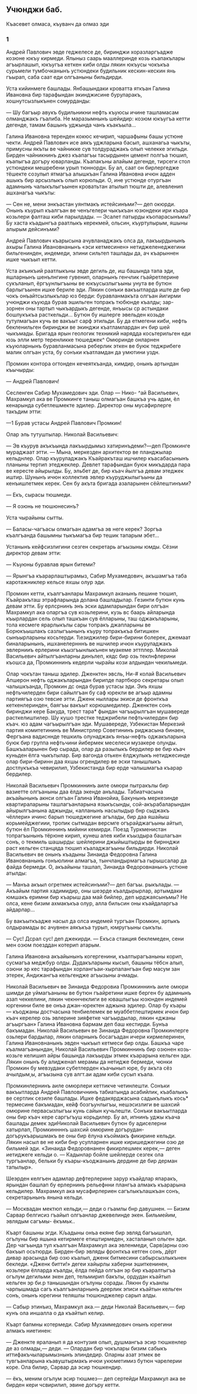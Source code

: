 ## Учюнджи баб.
Къасевет олмаса, къуванч да олмаз эди

### 1

Андрей Павлович эвде геджелесе де, биринджи хоразларгъадже козюне юкъу кирмеди.
Ялыныз саарь мааллеринде козь къапакълары агъырлашып, юкъугъа кеткен киби олды лякин юкъусы чокъкъа сурьмели тумбочканынъ устюндеки будильник кескин-кескин янь гъырап, саба саат еди олгъаныны бильдирди.

Уста кийинмеге башлады.
Янбашындаки кроватта яткъан Галина Ивановна бир тарафындан экинджисине буруларакъ, хошнутсызлыкънен сомурданды:

— Шу багъыр авукъ будильникни нефть къуюсы ичине ташламасам олманджакъ гъалиба.
Не маразымнынъ шейидир: козюм юкъугъа кетти дегенде, тамам башынъ уджында чанъ къакъыла...

Галина Ивановна теренден кокюс кечирип, чаршафыны башы устюне чекти.
Андрей Павлович исе аякъ уджларына басып, ашханагьа чыкъты, примусны якъты ве чайникке сув толдураджакъ олып челекке эгильди.
Бирден чайникнинъ джез къапагъы тасырдынен цемент полгъа тюшип, къапыгъа догъру юварланды.
Къапакъны алайым дегенде, тирсеги стол устюндеки мешребени урып тюннордн.
Бу ал, саат он бирлергедже тёшекте созулып ятмагъа алышкъан Галина Ивановна ичюн адден ашыкъ бир арсызлыкъ олып корюльди.
О, ине устюнде отургъан адамнынъ чалыкълыгъынен кроватьтан атылып тюшти де, алевленип ашханагъа чыкъты:

— Сен не, мени энкъастан уянтмакъ истейсинъми?— деп окюрди.
Онынъ къурып къалгъан ве ченъгелери чыкъкъан юзюндеки ири къара козьлери фалташ киби парылдады.
— Эсалет патырды къопарасынъмы?
Бу хаста къадынгъа раатлыкъ керекмей, ольсин, къуртулырым, яшыны алырым дейсинъми?

Андрей Павлович къарысына ачувланаджакъ олса да, лакъырдынынъ ахыры Галина Ивановнанынъ «эси кетмесинен» нетиджеленеджегини бильгенинден, индемеди, элини сильтеп ташлады да, ач къарыннен ишке чыкъып кетти.

Уста акъикъий раатлыкъны эвде дегиль де, иш башында тапа эди, яшларнынъ шенълнгине гувенип, оларнынъ генчлик гъайретлерине сукъланып, ёргъунлыгъыны ве юкъусызлыгъыны унута ве бутюн барлыгъынен ишке бериле эди.
Лякин сонъки вакъытларда иште де бир чокъ онъайтсызлыкълар юз берди: буравланмакъта олгъан йигирми учюнджи къуюда бурав эшильген топракъ тюбюнде къалды; зар-зорнен оны тартып чыкъардыкъ дегенде, янъысы ср астындаки бошлукъкъа расткельди...
Бутюн бу ишлерге эвельден козьде тутулмагъан кучь ве вакъыт сарф этильди.
Бу да етмегени киби, нефть бекленильген биринджи ве экинджи къатламлардан ич бир шей чыкъмады.
Бригада ярын геологик техникий нарядда косьтерильген еди юзь элли метр теренликке тюшеджек^
Омюринде онларнен къуюларнынъ буравланмасына реберлик эткен ве буюк теджрибеге малик олгъан уста, бу сонъки къатламдан да умютини уздн.

Промкин контора огтонден кечеяткъанда, кимдир, онынъ артындан къычырды:

— Андрей Павлович!

Сесленген Сабир Мухамедович эди.
Олар — Нико- ^ай Васильевич, Махрамкул ака ве Промкинге таныш олмагъан башкъа учь адам, ёл кенарында субетлешмекте эдилер.
Директор оны мусафирлерге такъдим этти:

—1 Бурав устасы Андрей Павлович Промкин!

Олар эль тутуштылар.
Николай Васильевич:

— Эв къурув акъкъында лакъырдымыз хатиринъдеми?—деп Промкинге мураджаат этти.
— Мына, меркезден архитектор ве планджылар кельднлер.
Олар къуруладжакъ Къайракъташ ишчилер къасабасынынъ планыны тертип этеджеклер.
Девлет тарафындан буюк микъдарда пара ве кересте айырылды.
Бу, эльбет де, бир къач йылгъа девам этеджек иштир.
Шунынъ ичюн коллектив эвлер къуруджылыгъыны да кенъишлетмек керек.
Сен бу акъта бригада азаларынен сёйлештинъми?

— Екъ, сырасы тюшмеди.

— Я озюнь не тюшюнесинъ?

Уста чырайыны сытты.

— Баласы-чагъасы олмагъан адамгъа эв неге керек?
Зоргъа къалгъанда башымны тыкъмагъа бир тешик тапарым эбет...

Устанынъ кейфсизлигини сезген секретарь агъызыны юмды.
Сёзни директор девам этти:

— Къуюны буравлав ярын битеми?

— Ярынгъа къарарлаштырамыз, Сабир Мухамедович, акъшамгъа таба каротажниклер кельсе яхшы олур эди.

Промкин кетти, къалгъанлары Махрамкул аканынъ пешине тюшип, Къайракъташ этрафларында долана башладылар.
Гезинти бутюн кунь девам этти.
Бу ерлсрнинъ энъ эски адамларындан бири олгъан Махрамкул ака оларгъа сув козьлерини, кузь вс баарь айларында къырлардан сель олып ташкъан сув ёлларыны, таш оджакъларыны, тола кесмеге ярарлыкълы сары топракъ джапларыны ве Борюкъышлакъ сазлыгъынынъ къуру топракъкъа битишкен сынъырларыны косьтерди.
1\езиджилер бири-бирини болерек, джемаат биналарынынъ, ишханелернннъ ве ншчилер ичюн къуруладжакъ эвлернииъ ерлерини къызгъынлыкънен муакеме эттплер.
Миколай Васильевич айтылгъанларны динълеп, кядс бир озь теклнфлерини къошса да, Промкиннинъ кедерли чырайы кози алдындан чекильмеди.

Олар чокътан таныш эдилер.
Дженктен эвсль, Ни-# колай Васильевич Апшерон нефть оджакъларындан бирипде партбюро секретары олып чалышкъанда, Промкин дс онда бурав устасы эди.
Эиъ яхшы нефтьчилерден бири сайылгъан бу саф юрекли ве агъыр адамны партиягъа озю тевсие этти.
Дженк ныллары экиси де фронткъа кеткенлеринден, баягъы вакъыт корюшмедилер.
Дженктен сонъ биринджи кере Бакуда, трест тара* фындан чагъырылгъан мушавереде расткелиштилер.
Шу кушо трестке теджрибели пефтьчилерден бир къач.
юз адам чагъырылгъан эди.
Мушавереде, Узбекистан Меркезий партия комитетининъ ве Министрлер Советининъ риджасына бинаен, Фергъана вадисннде тешкиль олунаджакъ янъы-нефть оджакъларына буюк бир группа нефтьчини йибермек меселеси музакере олунды.
Башкъаларынен бир сырада, олар да разылыкъ бердилер ве бир къач куньден ёлга чыкътылар.
Бир вагонда отькен ёлджулыкъ нетиджесинде олар бири-биринн даа яхшы огрендилер ве эски танышлыкъ достлукъкъа чевирилип, Узбекистанда бир ерде чалышмагъа къарар бердилер.

Николай Васильевич Промкиннинъ аиле омюри пытракълы бир вазиетте олгъаныны даа ёлда экенде анълады.
Табиатчасына акъайынынъ акнси олгъан Галина Иванойиа, Бакунынъ меркезинде квартираларыны ташлагъанларына языкъсынды, сой-акърабаларындан айырылгъанына аджынды, «алланынъ насылыдыр бнр сыджакъ чёллери» ичинс барып тюшеджегине агълады, бир даа яшайыш корьмейджегиии, тропик сытмадан версмге огърайджагъыны айтып, бутюн ёл Промкиннинъ мийини кемирди.
Поезд Туркменистан топрагъынынъ тёрюне кирип, кунеш алев киби къыздыра башлагъан сонъ, о текмиль шашырды: шейлерини джыйыштырды ве бирннджи раст кельген станцяда тюшип къаладжагъыны бильдирди.
Николай Васильевич ве онынъ къадыны Зинаида Федоровна Галина Ивановнанынъ гонъюлини алмагъа, тынчландырмагъа гырышсалар да файда бермеди.
О, акъайыны ташлап, Зинаида Федоровнанынъ устюне атылды:

— Манъа акъыл огретмек истейсинъми?— деп багъы.
рыкълады.
— Акъайым партия хадимидир, оны шеэрде къалдырырлар, артымдаки юмшакъ еримни бир къарыш даа май бийлер, деп ырджаясынъмы?
Не олса, кене бизим ахмакъкъа олур, алла бильсин оны къайдаларгъа айдарлар...

Бу вакъыткъадже насыл да олса индемей тургъан Промкин, артыкъ олдырамады вс ачувнен аякъкъа турып, юмругъыны сыкъты.

— Сус!
Дсрал сус!
деп джекирди.
— Екъса стаиция беклемеден, сени мен озюм поезддан котерип атарым.

Галина Ивановна акъайынынъ когергенини, къалтырагъаныны корип, сусмагъа меджбур олды.
Дудакъларыны кысып, башыны тёбсн алып, озюни эр кес тарафындан хорлангъаи-хырпалангъан бир масум зан этерек, Андижангъа кельгендже агъызыны ачмады.

Николай Васильевич ве Зинаида Федоровиа Промкиннинъ аиле омюри шимди де уймагъаныны ве бутюн гъайретини ишке берген бу адамнынъ азап чеккелини, лякин чекннчеклиги ве ювашлыгъы юзюнден индемей юргенини биле ве онъа джан-юректен аджына эдилер.
Олар бу къары — къоджаны достчасына тенбиелемек ве муаббетлештирмек ичюн бир къач керелер озь эвлерине зияфетке чагъырдылар, лякин «джаны агъыргъан» Галина Ивановна бармам деп баш кестирди.
Бунъа бакъмадан.
Николай Васильевич ве Зинаида Федоровна Промкинлерге озьлери бардылар, лякин оларнынъ босагъадан ичери кирмелеринен, Галина Ивановнанынъ эвден чыкъып кетмеси бир олды.
Башкъа чаре къалмагъанындан, Николай Васильевич Промкиннинъ бир озюнен козь-козьге келишип айры башында лакъырды этмек къарарына кельген эди.
Лякин онынъ бу алидженап мерамы да нетидже бермеди, чюнки Промкин бу мевзудаки субетлерден къачынып юре, бу акъта сёз ачылдым,ы, агъызына сув алгт.аи адам киби сусып къала.

Промкинлернинъ аиле омюрлери кеттикче четинлешти.
Сонъки вакъытларда Андрей Павловичнинъ табиатында асабийлик, къабалыкъ ве сертлик сезиле башлады.
Ишке федакярджасына садыкълыкъ кось* термесине бакъмадан, кейф бозгъунлыгъы, нешэсизлиги ве шахсий омюрине первасызлыгъы кунь сайын кучьлешти.
Сонъки вакъытларда оны бир къач кере саргъгъуш корьдилер.
Бу ал, ипнинъ уджы къача башлады демек эдиНиколай Васильевич бутюн бу адиселерни хатырлап, Промкиннннъ шахсий омюрине догърудан-догърукъарышмакъ ве оны бир ёлуна къоймакъ фикирине кельди.
Лякин насыл ве не киби бнр усулларнен ишке киришеджегини озю де бильмей эди.
«Зинаида Федоровнанен фикирлешмек керек,— деген иетиджеге кельди о.
— Кадынлар бойле шейлерде сезгек ола тургъанлар, бельки бу къары-къоджанынъ дердине де бир дерман тапылыр».

Шеэрден келгъен адамлар дефтерлерине зарур къайдлар япаракъ, ярындан башлап бу ерлернинъ рельефнни плангъа алмакъ къарарына кельдилер.
Махрамкул ака мусафирлериен сагълыкълашкъан сонъ, секретарьнынъ янына кельди.

— Москвадан мектюп кельди,— деди о гъамлы бнр давушнен.
— Бизим Сарвар белгисиз гъайып олгъанлар джевелинде экен.
Бильмейим, эвлядым сагъмы- ёкъмьк..

Къарт башыны эгди.
К/ьадыны онъа екяне бир эвляд багъышлап, огълуны бир яшына кетирмеге етиштирмеден, хасталанып ольген эди.
Дер чагъында тул къалгъан Махрамкул ака эвленмеди, Сарв(арны озю бакъып осьтюрди.
Бирден-бир эвляды фронткъа кетген сонъ, дёрт дивар арасында бир озю къалып, дженк битмесини сабырсызлыкънен бекледи.
«Дженк битти!» дегеи хайырлы хаберни эшиткенинен, козьлери ёлларда къалды, ёлда пейда олгъан эр бир къаралтыгъа огълум дегильми экен деп, тельмирип бакъты, ордудан къайтып кельген эр би.р танышындан огълуны сорады.
Лякнн бу къанлы чарпышмада сагъ къалгъанларнынъ деерлик эписи къайтын кельген сонъ, онынъ юрегини теляшлы тюшюнджелер сарып алды.

— Сабыр этинъиз, Махрамкул ака.— деди Николай Васильевич,— бир кунъ ола иншалла о да къайтып келир.

Къарт бапмны котермеди.
Сабир Мухаммедович онынъ юрегини алмакъ ниетинен:

— Дженкте яраланып я да контузия олып, душмангъа эсир тюшкенлер де аз олмады,— деди.
— Олардан бир чокълары бизим сабыкъ иттифакъчыларымызнынъ элиндедир.
Оларны азат этмек ве тувгъанларына къавуштырмакъ ичюи укюметимиз бутюн чарелерии коре.
Ола билир, Сарвар да эсир тюшкендир.

— ёкъ, меним огълум эсир тюшмез— деп сертейди Махрамкул ака ве бирден кери чсвирилип, эвине догъру кетти.
